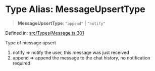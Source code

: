# Type Alias: MessageUpsertType

> **MessageUpsertType**: `"append"` \| `"notify"`

Defined in: [src/Types/Message.ts:301](https://github.com/Fokusdotid/Baileys/blob/58a03b5a49cf326e1050515994499cb0bb76662f/src/Types/Message.ts#L301)

Type of message upsert
1. notify => notify the user, this message was just received
2. append => append the message to the chat history, no notification required
